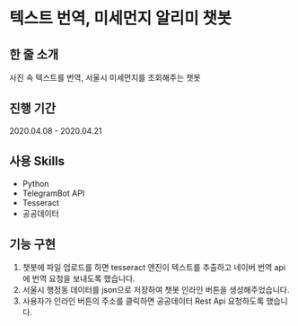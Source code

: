 # 텍스트 번역, 미세먼지 알리미 챗봇

## 한 줄 소개
사진 속 텍스트를 번역, 서울시 미세먼지를 조회해주는 챗봇

## 진행 기간
2020.04.08 - 2020.04.21

## 사용 Skills
- Python
- TelegramBot API
- Tesseract
- 공공데이터

## 기능 구현
1. 챗봇에 파일 업로드를 하면 tesseract 엔진이 텍스트를 추출하고 네이버 번역 api에 번역 요청을 보내도록 했습니다.
2. 서울시 행정동 데이터를 json으로 저장하여 챗봇 인라인 버튼을 생성해주었습니다.
3. 사용자가 인라인 버튼의 주소를 클릭하면 공공데이터 Rest Api 요청하도록 했습니다.


